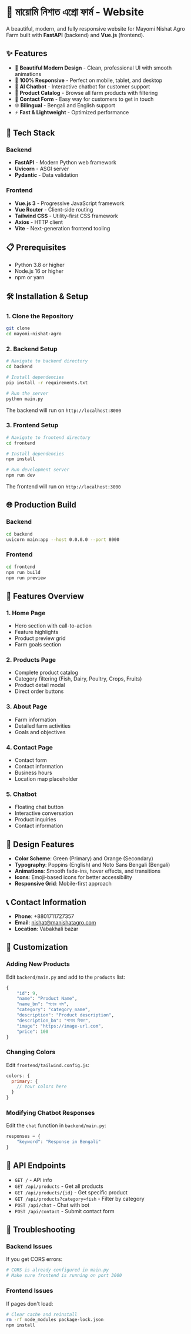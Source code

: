 # 🌾 মায়োমি নিশাত এগ্রো ফার্ম - Website

A beautiful, modern, and fully responsive website for Mayomi Nishat Agro Farm built with **FastAPI** (backend) and **Vue.js** (frontend).

## ✨ Features

- 🎨 **Beautiful Modern Design** - Clean, professional UI with smooth animations
- 📱 **100% Responsive** - Perfect on mobile, tablet, and desktop
- 🤖 **AI Chatbot** - Interactive chatbot for customer support
- 🛒 **Product Catalog** - Browse all farm products with filtering
- 📧 **Contact Form** - Easy way for customers to get in touch
- 🌐 **Bilingual** - Bengali and English support
- ⚡ **Fast & Lightweight** - Optimized performance

## 🚀 Tech Stack

### Backend
- **FastAPI** - Modern Python web framework
- **Uvicorn** - ASGI server
- **Pydantic** - Data validation

### Frontend
- **Vue.js 3** - Progressive JavaScript framework
- **Vue Router** - Client-side routing
- **Tailwind CSS** - Utility-first CSS framework
- **Axios** - HTTP client
- **Vite** - Next-generation frontend tooling

## 📋 Prerequisites

- Python 3.8 or higher
- Node.js 16 or higher
- npm or yarn

## 🛠️ Installation & Setup

### 1. Clone the Repository

```bash
git clone 
cd mayomi-nishat-agro
```

### 2. Backend Setup

```bash
# Navigate to backend directory
cd backend

# Install dependencies
pip install -r requirements.txt

# Run the server
python main.py
```

The backend will run on `http://localhost:8000`

### 3. Frontend Setup

```bash
# Navigate to frontend directory
cd frontend

# Install dependencies
npm install

# Run development server
npm run dev
```

The frontend will run on `http://localhost:3000`

## 🌐 Production Build

### Backend

```bash
cd backend
uvicorn main:app --host 0.0.0.0 --port 8000
```

### Frontend

```bash
cd frontend
npm run build
npm run preview
```

## 📱 Features Overview

### 1. Home Page
- Hero section with call-to-action
- Feature highlights
- Product preview grid
- Farm goals section

### 2. Products Page
- Complete product catalog
- Category filtering (Fish, Dairy, Poultry, Crops, Fruits)
- Product detail modal
- Direct order buttons

### 3. About Page
- Farm information
- Detailed farm activities
- Goals and objectives

### 4. Contact Page
- Contact form
- Contact information
- Business hours
- Location map placeholder

### 5. Chatbot
- Floating chat button
- Interactive conversation
- Product inquiries
- Contact information

## 🎨 Design Features

- **Color Scheme**: Green (Primary) and Orange (Secondary)
- **Typography**: Poppins (English) and Noto Sans Bengali (Bengali)
- **Animations**: Smooth fade-ins, hover effects, and transitions
- **Icons**: Emoji-based icons for better accessibility
- **Responsive Grid**: Mobile-first approach

## 📞 Contact Information

- **Phone**: +8801711727357
- **Email**: nishat@manishatagro.com
- **Location**: Vabakhali bazar

## 🔧 Customization

### Adding New Products

Edit `backend/main.py` and add to the `products` list:

```python
{
    "id": 9,
    "name": "Product Name",
    "name_bn": "পণ্যের নাম",
    "category": "category_name",
    "description": "Product description",
    "description_bn": "পণ্যের বিবরণ",
    "image": "https://image-url.com",
    "price": 100
}
```

### Changing Colors

Edit `frontend/tailwind.config.js`:

```javascript
colors: {
  primary: {
    // Your colors here
  }
}
```

### Modifying Chatbot Responses

Edit the `chat` function in `backend/main.py`:

```python
responses = {
    "keyword": "Response in Bengali"
}
```

## 📄 API Endpoints

- `GET /` - API info
- `GET /api/products` - Get all products
- `GET /api/products/{id}` - Get specific product
- `GET /api/products?category=fish` - Filter by category
- `POST /api/chat` - Chat with bot
- `POST /api/contact` - Submit contact form

## 🐛 Troubleshooting

### Backend Issues

If you get CORS errors:
```python
# CORS is already configured in main.py
# Make sure frontend is running on port 3000
```

### Frontend Issues

If pages don't load:
```bash
# Clear cache and reinstall
rm -rf node_modules package-lock.json
npm install
```

